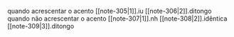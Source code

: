 quando acrescentar o acento
	[[note-305|1]].iu
	[[note-306|2]].ditongo 
quando não acrescentar o acento
	[[note-307|1]].nh
	[[note-308|2]].idêntica
	[[note-309|3]].ditongo


